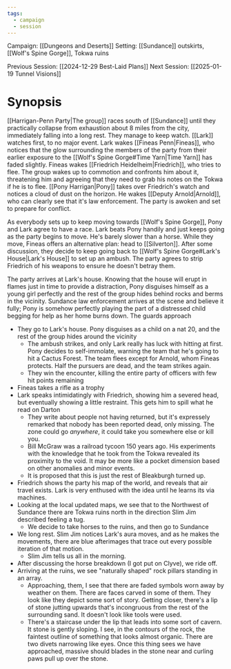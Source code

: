 ```yaml
---
tags:
  - campaign
  - session
---
```


Campaign: [[Dungeons and Deserts]]
Setting: [[Sundance]] outskirts, [[Wolf's Spine Gorge]], Tokwa ruins

Previous Session: [[2024-12-29 Best-Laid Plans]]
Next Session: [[2025-01-19 Tunnel Visions]]

# Synopsis

[[Harrigan-Penn Party|The group]] races south of [[Sundance]] until they practically collapse from exhaustion about 8 miles from the city, immediately falling into a long rest. They manage to keep watch. [[Lark]] watches first, to no major event. Lark wakes [[Fineas Penn|Fineas]], who notices that the glow surrounding the members of the party from their earlier exposure to the [[Wolf's Spine Gorge#Time Yarn|Time Yarn]] has faded slightly. Fineas wakes [[Friedrich Heidelheim|Friedrich]], who tries to flee. The group wakes up to commotion and confronts him about it, threatening him and agreeing that they need to grab his notes on the Tokwa if he is to flee. [[Pony Harrigan|Pony]] takes over Friedrich's watch and notices a cloud of dust on the horizon. He wakes [[Deputy Arnold|Arnold]], who can clearly see that it's law enforcement. The party is awoken and set to prepare for conflict.

As everybody sets up to keep moving towards [[Wolf's Spine Gorge]], Pony and Lark agree to have a race. Lark beats Pony handily and just keeps going as the party begins to move. He's barely slower than a horse. While they move, Fineas offers an alternative plan: head to [[Silverton]]. After some discussion, they decide to keep going back to [[Wolf's Spine Gorge#Lark's House|Lark's House]] to set up an ambush. The party agrees to strip Friedrich of his weapons to ensure he doesn't betray them.

The party arrives at Lark's house. Knowing that the house will erupt in flames just in time to provide a distraction, Pony disguises himself as a young girl perfectly and the rest of the group hides behind rocks and berms in the vicinity. Sundance law enforcement arrives at the scene and believe it fully; Pony is somehow perfectly playing the part of a distressed child begging for help as her home burns down. The guards approach

- They go to Lark's house. Pony disguises as a child on a nat 20, and the rest of the group hides around the vicinity
	- The ambush strikes, and only Lark really has luck with hitting at first. Pony decides to self-immolate, warning the team that he's going to hit a Cactus Forest. The team flees except for Arnold, whom Fineas protects. Half the pursuers are dead, and the team strikes again.
	- They win the encounter, killing the entire party of officers with few hit points remaining
- Fineas takes a rifle as a trophy
- Lark speaks intimidatingly with Friedrich, showing him a severed head, but eventually showing a little restraint. This gets him to spill what he read on Darton
	- They write about people not having returned, but it's expressely remarked that nobody has been reported dead, only missing. The zone could go *anywhere*, it could take you somewhere else or kill you.
	- Bill McGraw was a railroad tycoon 150 years ago. His experiments with the knowledge that he took from the Tokwa revealed its proximity to the void. It may be more like a pocket dimension based on other anomalies and minor events.
	- It is proposed that this is just the rest of Bleakburgh turned up.
- Friedrich shows the party his map of the world, and reveals that air travel exists. Lark is very enthused with the idea until he learns its via machines.
- Looking at the local updated maps, we see that to the Northwest of Sundance there are Tokwa ruins north in the direction Slim Jim described feeling a tug.
	- We decide to take horses to the ruins, and then go to Sundance
- We long rest. Slim Jim notices Lark's aura moves, and as he makes the movements, there are blue afterimages that trace out every possible iteration of that motion.
	- Slim Jim tells us all in the morning.
- After discussing the horse breakdown (I got put on Clyve), we ride off.
- Arriving at the ruins, we see "naturally shaped" rock pillars standing in an array.
	- Approaching, them, I see that there are faded symbols worn away by weather on them. There are faces carved in some of them. They look like they depict some sort of story. Getting closer, there's a lip of stone jutting upwards that's incongruous from the rest of the surrounding sand. It doesn't look like tools were used.
	- There's a staircase under the lip that leads into some sort of cavern. It stone is gently sloping. I see, in the contours of the rock, the faintest outline of something that looks almost organic. There are two divets narrowing like eyes. Once this thing sees we have approached, massive should blades in the stone near and curling paws pull up over the stone.